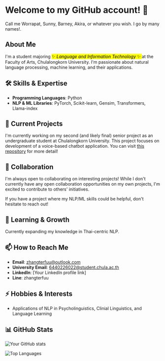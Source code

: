 # Welcome to my GitHub account! 👋

Call me Worrapat, Sunny, Barney, Akira, or whatever you wish. I go by many names!.

## About Me
I'm a student majoring <mark> ✨ $Language \  and \  Information \  Technology$ ✨ </mark> at the Faculty of Arts, Chulalongkorn University. I'm passionate about natural language processing, machine learning, and their applications.

## 🛠️ Skills & Expertise
- **Programming Languages**: Python
- **NLP & ML Libraries**: PyTorch, Scikit-learn, Gensim, Transformers, Llama-index

## 🔭 Current Projects
I'm currently working on my second (and likely final) senior project as an undergraduate student at Chulalongkorn University. This project focuses on development of a voice-based chatbot application. You can visit [this repository](https://github.com/barnabyashford/thai-voice-bot) for more detail!

## 👯 Collaboration
I'm always open to collaborating on interesting projects! While I don't currently have any open collaboration opportunities on my own projects, I'm excited to contribute to others' initiatives.

If you have a project where my NLP/ML skills could be helpful, don't hesitate to reach out!

## 🌱 Learning & Growth
Currently expanding my knowledge in Thai-centric NLP.

## 📫 How to Reach Me
- **Email**: zhangterfuu@outlook.com
- **University Email**: 6440226022@student.chula.ac.th
- **LinkedIn**: [Your LinkedIn profile link]
- **Line**: zhangterfuu

## ⚡ Hobbies & Interests
- Applications of NLP in Psycholinguistics, Clinial Linguistics, and Language Learning

## 📊 GitHub Stats
![Your GitHub stats](https://github-readme-stats.vercel.app/api?username=barnabyashford&show_icons=true&theme=radical)

![Top Languages](https://github-readme-stats.vercel.app/api/top-langs/?username=barnabyashford&layout=compact&theme=radical)
